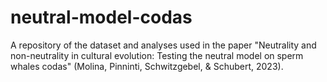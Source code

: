 # neutral-model-codas
A repository of the dataset and analyses used in the paper "Neutrality and non-neutrality in cultural evolution:  Testing the neutral model on sperm whales codas" (Molina, Pinninti, Schwitzgebel, &amp; Schubert, 2023). 
